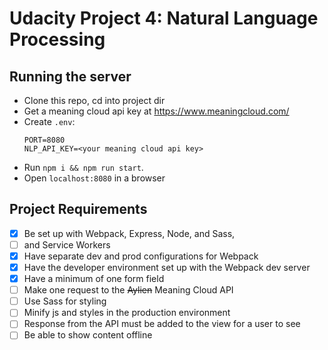 # Udacity Project 4: Natural Language Processing

## Running the server
- Clone this repo, cd into project dir
- Get a meaning cloud api key at https://www.meaningcloud.com/
- Create `.env`:
  ```
  PORT=8080
  NLP_API_KEY=<your meaning cloud api key> 
  ```
- Run `npm i && npm run start`.
- Open `localhost:8080` in a browser

## Project Requirements
- [x] Be set up with Webpack, Express, Node, and Sass, 
- [ ] and Service Workers
- [x] Have separate dev and prod configurations for Webpack
- [x] Have the developer environment set up with the Webpack dev server
- [x] Have a minimum of one form field
- [ ] Make one request to the ~~Aylien~~ Meaning Cloud API 
- [ ] Use Sass for styling
- [ ] Minify js and styles in the production environment
- [ ] Response from the API must be added to the view for a user to see 
- [ ] Be able to show content offline
